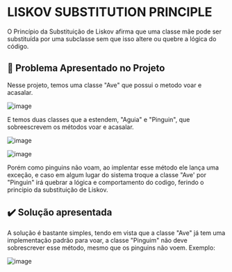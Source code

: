 # LISKOV SUBSTITUTION PRINCIPLE
O Princípio da Substituição de Liskov afirma que uma classe mãe pode ser substituída por uma subclasse sem que isso altere ou quebre a lógica do código.


## :red_circle: Problema Apresentado no Projeto
Nesse projeto, temos uma classe "Ave" que possui o metodo voar e acasalar.

![image](https://github.com/Ueverson/SOLID/assets/89094981/3cfae101-a321-482e-9b5c-f1546b65a895)

E temos duas classes que a estendem, "Aguia" e "Pinguin", que sobreescrevem os métodos voar e acasalar.

![image](https://github.com/Ueverson/SOLID/assets/89094981/f7f08b43-f875-4335-9f02-39fa6cece415)

![image](https://github.com/Ueverson/SOLID/assets/89094981/6243efd0-1ed7-4fb6-b416-dde5b7c91b33)

Porém como pinguins não voam, ao implentar esse método ele lança uma exceção, e caso em algum lugar do sistema troque a classe "Ave' por "Pinguin" irá quebrar a lógica e comportamento do codigo, ferindo o principio da substituição de Liskov.

## :heavy_check_mark: Solução apresentada
A solução é bastante simples, tendo em vista que a classe "Ave" já tem uma implementação padrão para voar, a classe "Pinguim" não deve sobrescrever esse método, mesmo que os pinguins não voem. Exemplo:

![image](https://github.com/Ueverson/SOLID/assets/89094981/500548f9-7c9a-4766-9c72-67fa7f7e0c0b)

